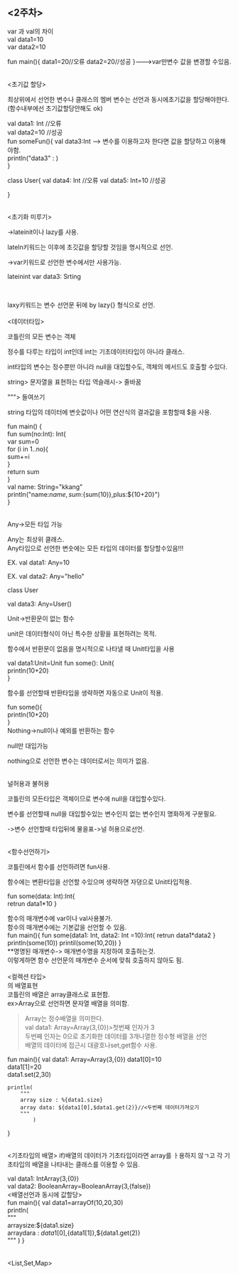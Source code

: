 <2주차>   
----------------------------------   
var 과 val의 차이   
val data1=10   
var data2=10

fun main(){
    data1=20//오류
    data2=20//성공
}--->var만변수 값을 변경할 수있음.   

<br>
<초기값 할당>   

최상위에서 선언한 변수나 클래스의 멤버 변수는 선언과 동시에초기값을 할당해야한다. (함수내부에선 초기값할당안해도 ok)   
   
val data1: Int  //오류   
val data2=10  //성공   
fun someFun(){
    val data3:Int --> 변수를 이용하고자 한다면 값을 할당하고 이용해야함.  
    println("data3" :  )   
}   

class User{
    val data4: Int  //오류
    val data5: Int=10  //성공   

}

<br>
<초기화 미루기>   

->lateinit이나 lazy를 사용.   

lateln키워드는 이후에 초깃값을 할당할 것임을 명시적으로 선언.   

->var키워드로 선언한 변수에서만 사용가능.   

lateinint var data3: Srting   

<br>
<lazy>   

laxy키워드는 변수 선언문 뒤에 by lazy{} 형식으로 선언.
<br>
<br>
<데이터타입>   

코틀린의 모든 변수는 객체   

정수를 다루는 타입이 int인데 int는 기초데이터타입이 아니라 클래스.   

int타입의 변수는 정수뿐만 아니라 null을 대입할수도, 객체의 메서드도 호출할 수있다.   

string> 문자열을 표현하는 타입 역슬래시-> 줄바꿈   

"""> 들여쓰기   

string 타입의 데이터에 변숫값이나 어떤 연산식의 결과값을 포함할때 $을 사용.   

fun main() {   
    fun sum(no:Int): Int{   
        var sum=0   
        for (i in 1..no){   
            sum+=i   
        }   
        return sum   
    }   
    val name: String="kkang"   
    println("name:$name, sum:${sum(10)},plus:${10+20}")   
}   

<br>
Any->모든 타입 가능    

Any는 최상위 클래스.    
Any타입으로 선언한 변숫에는 모든 타입의 데이터를 할당할수있음!!!   

EX. val data1: Any=10   

EX. val data2: Any="hello"   

class User   

val data3: Any=User()    

Unit->반환문이 없는 함수   

unit은 데이터형식이 아닌 특수한 상황을 표현하려는 목적.   

함수에서 반환문이 없음을 명시적으로 나타낼 때 Unit타입을 사용   

val data1:Unit=Unit
fun some(): Unit{   
    println(10+20)   
}   

함수를 선언할때 반환타입을 생략하면 자동으로 Unit이 적용.    

fun some(){   
    println(10+20)   
}   
Nothing->null이나 예외를 반환하는 함수   

null만 대입가능   

nothing으로 선언한 변수는 데이터로서는 의미가 없음.   

<br>
널허용과 불허용   

코틀린의 모든타입은 객체이므로 변수에 null을 대입할수있다.    

변수를 선언할때 null을 대입할수있는 변수인지 없는 변수인지 명화하게 구분필요.   

->변수 선언할때 타입뒤에 물을표->널 허용으로선언.   


<br>
<함수선언하기>   

코틀린에서 함수를 선언하려면 fun사용.   

함수에는 변환타입을 선언할 수있으며 생략하면 자뎡으로 Unit타입적용.   

fun some(data: Int):Int{   
    retrun data1*10
}   

함수의 매개변수에 var이나 val사용불가.   
함수의 매개변수에는 기본값을 선언할 수 있음.   
fun main(){
    fun some(data1: Int, data2: Int =10):Int{
        retrun data1*data2
    }
    println(some(10))
    printil(some(10,20))
}   
**명명된 매개변수-> 매개변수명을 지정하여 호출하는것.   
이렇게하면 함수 선언문의 매개변수 순서에 맞춰 호출하지 않아도 됨.   
<br>
<컬렉션 타입>   
<Array>의 배열표현   
코틀린의 배열은 array클래스로 표현함.   
ex>Array<string>으로 선언하면 문자열 배열을 의미함.    
>Array<Int>는 정수배열을 의미한다.    
val data1: Array<Int>=Array(3,{0})>첫번째 인자가 3   
두번째 인자는 0으로 초기화한 데이터를 3개나열한 정수형 배열을 선언   
배열의 데이터에 접근시 대괄호나set,get함수 사용.   
   
   fun main(){
    val data1: Array<Int>=Array(3,{0})
    data1[0]=10   
    data1[1]=20   
    data1.set(2,30)   

    println(   
        """   
        array size : %{data1.size}   
        array data: ${data1[0],$data1.get(2)}//<두번째 데이터가져오기    
        """
            )   

   }   

<br>   
<기초타입의 배열>   
if)배열의 데이터가 기초타입이라면 array를 ㅏ용하지 않ㄱ고 각 기초타입의 배열을 나타내는 클래스를 이용할 수 있음.   
   
val data1: IntArray(3,{0})   
val data2: BooleanArray=BooleanArray(3,{false})   
<배열선언과 동시에 값할당>   
fun main(){
    val data1=arrayOf<Int>(10,20,30)   
    println(   
        """   
        arraysize:${data1.size}   
        arraydara : ${data1[0]},${data1[1]},${data1.get(2)}   
        """
    )
}   
<br>   
<List,Set,Map>   
